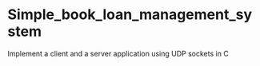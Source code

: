 # Simple_book_loan_management_system
Implement a client and a server application using UDP sockets in C
